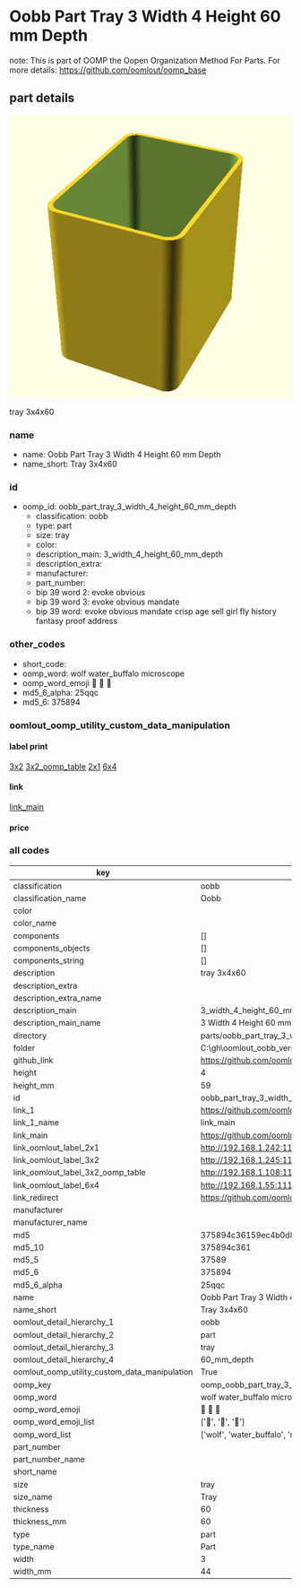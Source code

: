 # Oobb Part Tray 3 Width 4 Height 60 mm Depth  

note: This is part of OOMP the Oopen Organization Method For Parts. For more details: https://github.com/oomlout/oomp_base

##  part details
  

[![](3dpr.png)](3dpr.png)

tray 3x4x60



### name
* name: Oobb Part Tray 3 Width 4 Height 60 mm Depth
* name_short: Tray 3x4x60 
### id
* oomp_id: oobb_part_tray_3_width_4_height_60_mm_depth
  * classification: oobb
  * type: part
  * size: tray
  * color: 
  * description_main: 3_width_4_height_60_mm_depth
  * description_extra: 
  * manufacturer: 
  * part_number: 
  * bip 39 word 2: evoke obvious
  * bip 39 word 3: evoke obvious mandate
  * bip 39 word: evoke obvious mandate crisp age sell girl fly history fantasy proof address

### other_codes
* short_code: 
* oomp_word: wolf water_buffalo microscope
* oomp_word_emoji :wolf: :water_buffalo: :microscope:
* md5_6_alpha: 25qqc
* md5_6: 375894






### oomlout_oomp_utility_custom_data_manipulation
#### label print
[3x2](http://192.168.1.245:1112/?label=oomp%2025qqc)
[3x2_oomp_table](http://192.168.1.108:1112/?label=oomp%2025qqc)
[2x1](http://192.168.1.242:1112/?label=oomp%2025qqc)
[6x4](http://192.168.1.55:1112/?label=oomp%2025qqc)    

#### link

[link_main](https://github.com/oomlout/oomlout_oobb_version_4_generated_parts/tree/main/navigation_oomp/oobb/part/tray/3_width_4_height_60_mm_depth/part)                              

#### price







### all codes 
| key | value |  
| --- | --- |  
| classification | oobb |  
| classification_name | Oobb |  
| color |  |  
| color_name |  |  
| components | [] |  
| components_objects | [] |  
| components_string | [] |  
| description | tray 3x4x60 |  
| description_extra |  |  
| description_extra_name |  |  
| description_main | 3_width_4_height_60_mm_depth |  
| description_main_name | 3 Width 4 Height 60 mm Depth |  
| directory | parts/oobb_part_tray_3_width_4_height_60_mm_depth |  
| folder | C:\gh\oomlout_oobb_version_4_generated_parts\parts\oobb_part_tray_3_width_4_height_60_mm_depth |  
| github_link | https://github.com/oomlout/oomlout_oomp_part_src/tree/main/parts/oobb_part_tray_3_width_4_height_60_mm_depth |  
| height | 4 |  
| height_mm | 59 |  
| id | oobb_part_tray_3_width_4_height_60_mm_depth |  
| link_1 | https://github.com/oomlout/oomlout_oobb_version_4_generated_parts/tree/main/navigation_oomp/oobb/part/tray/3_width_4_height_60_mm_depth/part |  
| link_1_name | link_main |  
| link_main | https://github.com/oomlout/oomlout_oobb_version_4_generated_parts/tree/main/navigation_oomp/oobb/part/tray/3_width_4_height_60_mm_depth/part |  
| link_oomlout_label_2x1 | http://192.168.1.242:1112/?label=oomp%2025qqc |  
| link_oomlout_label_3x2 | http://192.168.1.245:1112/?label=oomp%2025qqc |  
| link_oomlout_label_3x2_oomp_table | http://192.168.1.108:1112/?label=oomp%2025qqc |  
| link_oomlout_label_6x4 | http://192.168.1.55:1112/?label=oomp%2025qqc |  
| link_redirect | https://github.com/oomlout/oomlout_oobb_version_4_generated_parts/tree/main/parts/oobb_tray_03_04_60 |  
| manufacturer |  |  
| manufacturer_name |  |  
| md5 | 375894c36159ec4b0d82633b0e262a70 |  
| md5_10 | 375894c361 |  
| md5_5 | 37589 |  
| md5_6 | 375894 |  
| md5_6_alpha | 25qqc |  
| name | Oobb Part Tray 3 Width 4 Height 60 mm Depth |  
| name_short | Tray 3x4x60  |  
| oomlout_detail_hierarchy_1 | oobb |  
| oomlout_detail_hierarchy_2 | part |  
| oomlout_detail_hierarchy_3 | tray |  
| oomlout_detail_hierarchy_4 | 60_mm_depth |  
| oomlout_oomp_utility_custom_data_manipulation | True |  
| oomp_key | oomp_oobb_part_tray_3_width_4_height_60_mm_depth |  
| oomp_word | wolf water_buffalo microscope |  
| oomp_word_emoji | :wolf: :water_buffalo: :microscope: |  
| oomp_word_emoji_list | [':wolf:', ':water_buffalo:', ':microscope:'] |  
| oomp_word_list | ['wolf', 'water_buffalo', 'microscope'] |  
| part_number |  |  
| part_number_name |  |  
| short_name |  |  
| size | tray |  
| size_name | Tray |  
| thickness | 60 |  
| thickness_mm | 60 |  
| type | part |  
| type_name | Part |  
| width | 3 |  
| width_mm | 44 |  
